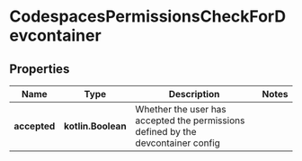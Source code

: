 
# CodespacesPermissionsCheckForDevcontainer

## Properties
Name | Type | Description | Notes
------------ | ------------- | ------------- | -------------
**accepted** | **kotlin.Boolean** | Whether the user has accepted the permissions defined by the devcontainer config | 



